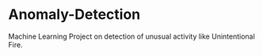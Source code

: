 # Anomaly-Detection
Machine Learning Project on detection of unusual activity like Unintentional Fire. 
